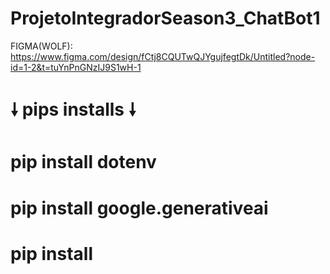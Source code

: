 # ProjetoIntegradorSeason3_ChatBot1
FIGMA(WOLF): https://www.figma.com/design/fCtj8CQUTwQJYgujfegtDk/Untitled?node-id=1-2&t=tuYnPnGNzIJ9S1wH-1

#      🠗 pips installs 🠗
# pip install dotenv
# pip install google.generativeai
# pip install